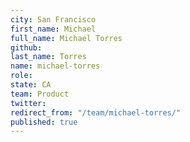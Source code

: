 ```yaml
---
city: San Francisco
first_name: Michael
full_name: Michael Torres
github: 
last_name: Torres
name: michael-torres
role: 
state: CA
team: Product
twitter: 
redirect_from: "/team/michael-torres/"
published: true
---
```


